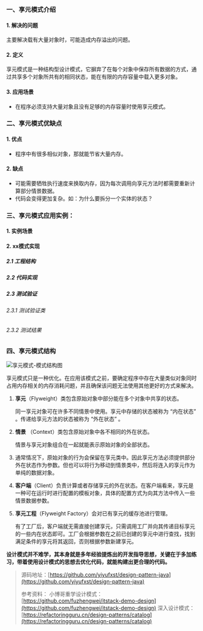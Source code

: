 ### 一、享元模式介绍

#### 1. 解决的问题

主要解决载有大量对象时，可能造成内存溢出的问题。

#### 2. 定义

享元模式是一种结构型设计模式，它摒弃了在每个对象中保存所有数据的方式，通过共享多个对象所共有的相同状态，能在有限的内存容量中载入更多对象。

#### 3. 应用场景

* 在程序必须支持大量对象且没有足够的内存容量时使用享元模式。


### 二、享元模式优缺点

#### 1. 优点

* 程序中有很多相似对象，那就能节省大量内存。

#### 2. 缺点

* 可能需要牺牲执行速度来换取内存，因为每次调用向享元方法时都需要重新计算部分情景数据。
* 代码会变得更加复杂。如：为什么要拆分一个实体的状态？

### 三、享元模式应用实例：

#### 1. 实例场景

#### 2. xx模式实现

##### 2.1 工程结构

##### 2.2 代码实现

##### 2.3 测试验证

###### 2.3.1 测试验证类

###### 2.3.2 测试结果

### 四、享元模式结构

![享元模式-模式结构图](D:\Notes\初学设计模式\images\享元模式-模式结构图.png)

享元模式只是一种优化。在应用该模式之前，要确定程序中存在大量类似对象同时占用内存相关的内存消耗问题，并且确保该问题无法使用其他更好的方式来解决。

1. **享元**（Flyweight）类包含原始对象中部分能在多个对象中共享的状态。

   同一享元对象可在许多不同情景中使用。享元中存储的状态被称为 “内在状态” 。传递给享元方法的状态被称为 “外在状态” 。

2. **情景** （Context）类包含原始对象中各不相同的外在状态。

   情景与享元对象组合在一起就能表示原始对象的全部状态。

3. 通常情况下，原始对象的行为会保留在享元类中。因此享元方法必须提供部分外在状态作为参数。但也可以将行为移动到情景类中，然后将连入的享元作为单纯的数据对象。

4. **客户端**（Client）负责计算或者存储享元的外在状态。在客户端看来，享元是一种可在运行时进行配置的模板对象，具体的配置方式为向其方法中传入一些情景数据参数。

5. **享元工程**（Flyweight Factory）会对已有享元的缓存池进行管理。

   有了工厂后，客户端就无需直接创建享元，只需调用工厂并向其传递目标享元的一些内在状态即可。工厂会根据参数在之前已创建的享元中进行查找，找到满足条件的享元将其返回，否则根据参数新建享元。

**设计模式并不难学，其本身就是多年经验提炼出的开发指导思想，关键在于多加练习，带着使用设计模式的思想去优化代码，就能构建出更合理的代码。**

> 源码地址：[https://github.com/yiyufxst/design-pattern-java](https://github.com/yiyufxst/design-pattern-java)
>
> 参考资料：
> 小博哥重学设计模式：[https://github.com/fuzhengwei/itstack-demo-design](https://github.com/fuzhengwei/itstack-demo-design)
> 深入设计模式：[https://refactoringguru.cn/design-patterns/catalog](https://refactoringguru.cn/design-patterns/catalog)